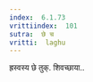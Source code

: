 ```yaml
---
index:  6.1.73
vrittiindex:  101
sutra:  छे च
vritti:  laghu 
---
```


ह्रस्वस्य छे तुक्. शिवच्छाया..

